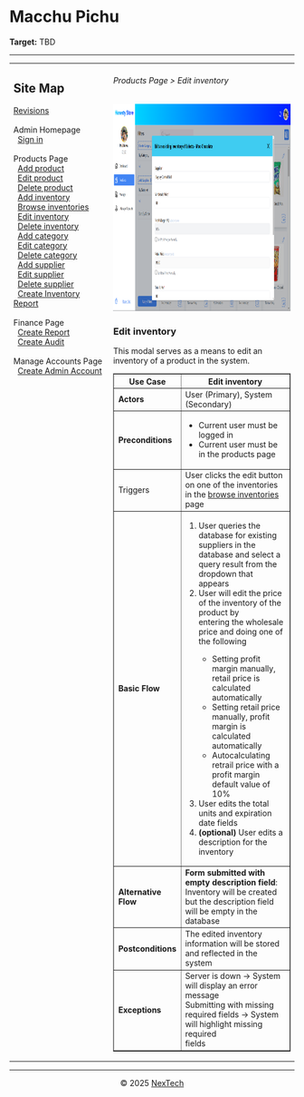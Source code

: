 # Macchu Pichu

**Target:** TBD

---

<table>
  <tr>
    <td valign="top" style="width: 35%;">
      <h2>Site Map</h2>
      <a href="../readme.md">Revisions</a><br><br>     
      Admin Homepage<br>
      &nbsp;&nbsp;<a href="./sign-in.md">Sign in</a><br><br>
      Products Page<br>
      &nbsp;&nbsp;<a href="./add-product.md">Add product</a><br>
      &nbsp;&nbsp;<a href="./edit-product.md">Edit product</a><br>
      &nbsp;&nbsp;<a href="./delete-product.md">Delete product</a><br>
      &nbsp;&nbsp;<a href="./add-inventory.md">Add inventory</a><br>
      &nbsp;&nbsp;<a href="./browse-inventories.md">Browse inventories</a><br>
      &nbsp;&nbsp;<a href="./edit-inventory.md">Edit inventory</a><br>
      &nbsp;&nbsp;<a href="./delete-inventory.md">Delete inventory</a><br>
      &nbsp;&nbsp;<a href="./add-category.md">Add category</a><br>
      &nbsp;&nbsp;<a href="./edit-category.md">Edit category</a><br>
      &nbsp;&nbsp;<a href="./delete-category.md">Delete category</a><br>
      &nbsp;&nbsp;<a href="./add-supplier.md">Add supplier</a><br>
      &nbsp;&nbsp;<a href="./edit-suppplier.md">Edit supplier</a><br>
      &nbsp;&nbsp;<a href="./delete-supplier.md">Delete supplier</a><br>
      &nbsp;&nbsp;<a href="./create-inventory-report.md">Create Inventory Report</a><br><br>
      Finance Page<br>
      &nbsp;&nbsp;<a href="./create-report.md">Create Report</a><br>
      &nbsp;&nbsp;<a href="./create-audit.md">Create Audit</a><br><br>
      Manage Accounts Page<br>
      &nbsp;&nbsp;<a href="./create-admin-account.md">Create Admin Account</a><br><br>
    </td>
    <td valign="top" >
      <h6> Products Page > Edit inventory </h6>
        <img src = "./mock-ups/edit-inventory.png" width='720' height='365'/>
      <h3>Edit inventory</h3>
      <p>This modal serves as a means to edit an inventory of a product in the system.</p>
      <table border="1">
        <tr>
          <th>Use Case</th>
          <th>Edit inventory</th>
        </tr>
        <tr>
          <td><b>Actors</b></td>
          <td>User (Primary), System (Secondary)</td>
        </tr>
        <tr>
          <td><b>Preconditions</b></td>
          <td><ul>
              <li>Current user must be logged in</li>
                <li>Current user must be in the products page</li>
          </ul>
          </td>
        </tr>
        <tr>
          <td>Triggers</td>
          <td>User clicks the edit button on one of the inventories in the <a href='./browse-inventories.md'>browse inventories</a> <br>page</td>
        </tr>
        <tr>
          <td><b>Basic Flow</b></td>
          <td>
            <ol>
              <li>User queries the database for existing suppliers in the database and select a<br> query result from the dropdown that appears</li>
              <li>User will edit the price of the inventory of the product by <br>entering the wholesale price and doing one of the following</li>
                <ul>
                    <li>Setting profit margin manually, retail price is calculated automatically</li>
                    <li>Setting retail price manually, profit margin is calculated automatically</li>
                    <li>Autocalculating retrail price with a profit margin default value of 10%</li>
                </ul>
                <li>User edits the total units and expiration date fields</li>
                <li> <strong>(optional)</strong> User edits a description for the inventory</li>
            </ol>
          </td>
        </tr>
        <tr>
          <td><b>Alternative Flow</b></td>
          <td>
            <strong>Form submitted with empty description field</strong>: Inventory will be created<br> but the description field will be empty in the database
          </td>
        </tr>
        <tr>
          <td><b>Postconditions</b></td>
          <td>
            The edited inventory information will be stored and reflected in the system 
          </td>
        </tr>
        <tr>
          <td><b>Exceptions</b></td>
          <td>Server is down → System will display an error message<br>
          Submitting with missing required fields → System will highlight missing required <br>fields
          </td>
        </tr>
        </table>
    </td>
  </tr>
</table>

---

<div align="center">
  © 2025 <a href="#">NexTech</a>
</div>
